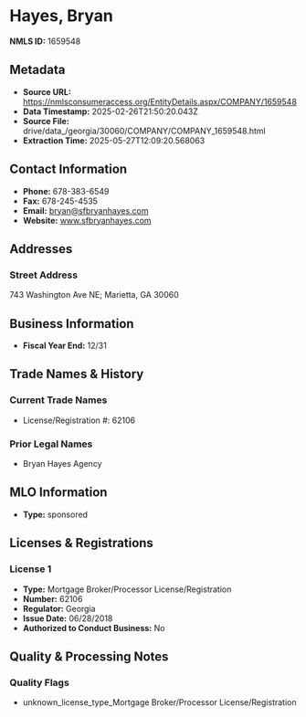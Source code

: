 # Hayes, Bryan

**NMLS ID:** 1659548

## Metadata
- **Source URL:** https://nmlsconsumeraccess.org/EntityDetails.aspx/COMPANY/1659548
- **Data Timestamp:** 2025-02-26T21:50:20.043Z
- **Source File:** drive/data_/georgia/30060/COMPANY/COMPANY_1659548.html
- **Extraction Time:** 2025-05-27T12:09:20.568063

## Contact Information
- **Phone:** 678-383-6549
- **Fax:** 678-245-4535
- **Email:** bryan@sfbryanhayes.com
- **Website:** www.sfbryanhayes.com

## Addresses
### Street Address
743 Washington Ave NE; Marietta, GA 30060

## Business Information
- **Fiscal Year End:** 12/31

## Trade Names & History
### Current Trade Names
- License/Registration #: 62106

### Prior Legal Names
- Bryan Hayes Agency

## MLO Information
- **Type:** sponsored

## Licenses & Registrations

### License 1
- **Type:** Mortgage Broker/Processor License/Registration
- **Number:** 62106
- **Regulator:** Georgia
- **Issue Date:** 06/28/2018
- **Authorized to Conduct Business:** No

## Quality & Processing Notes
### Quality Flags
- unknown_license_type_Mortgage Broker/Processor License/Registration
